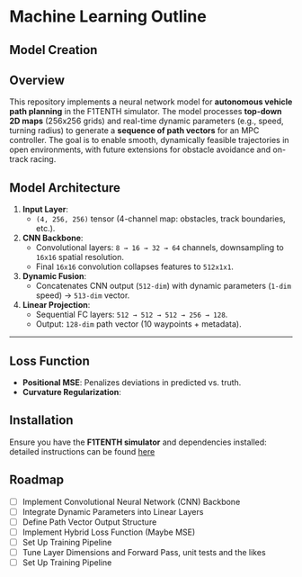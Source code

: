# Machine Learning Outline

## Model Creation

## Overview
This repository implements a neural network model for **autonomous vehicle path planning** in the F1TENTH simulator. The model processes **top-down 2D maps** (256x256 grids) and real-time dynamic parameters (e.g., speed, turning radius) to generate a **sequence of path vectors** for an MPC controller. The goal is to enable smooth, dynamically feasible trajectories in open environments, with future extensions for obstacle avoidance and on-track racing.  

## Model Architecture  
1. **Input Layer**:  
   - `(4, 256, 256)` tensor (4-channel map: obstacles, track boundaries, etc.).  
2. **CNN Backbone**:  
   - Convolutional layers: `8 → 16 → 32 → 64` channels, downsampling to `16x16` spatial resolution.  
   - Final `16x16` convolution collapses features to `512x1x1`.  
3. **Dynamic Fusion**:  
   - Concatenates CNN output (`512-dim`) with dynamic parameters (`1-dim` speed) → `513-dim` vector.  
4. **Linear Projection**:  
   - Sequential FC layers: `512 → 512 → 512 → 256 → 128`.  
   - Output: `128-dim` path vector (10 waypoints + metadata).  

---

## Loss Function  
- **Positional MSE**: Penalizes deviations in predicted vs. truth.  
- **Curvature Regularization**:


## Installation
Ensure you have the **F1TENTH simulator** and dependencies installed: detailed instructions can be found [here](https://github.com/WE-Autopilot/f1tenth_gym)

## Roadmap
- [ ] Implement Convolutional Neural Network (CNN) Backbone
- [ ] Integrate Dynamic Parameters into Linear Layers
- [ ] Define Path Vector Output Structure
- [ ] Implement Hybrid Loss Function (Maybe MSE)
- [ ] Set Up Training Pipeline
- [ ] Tune Layer Dimensions and Forward Pass, unit tests and the likes
- [ ] Set Up Training Pipeline
